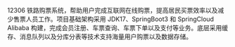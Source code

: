 12306 铁路购票系统，帮助用户完成互联网在线购票，提高居民买票效率以及减少售票人员工作。项目基础架构采用 JDK17、SpringBoot3 和 SpringCloud Alibaba 构建，完成会员注册、车票查询、车票下单以及支付等业务。底层采用缓存、消息队列以及分库分表等技术支持海量用户购票以及数据存储。
